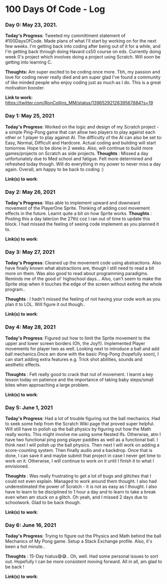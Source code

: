 # 100 Days Of Code - Log

### Day 0: May 23, 2021.

**Today's Progress**: Tweeted my committment statement of #100DaysOfCode. Made plans of what I'll start by working on for the next few weeks. I'm getting back into coding after being out of it for a while, and I'm getting back through doing Havard cs50 course on edx. Currently doing week 0's project which involves doing a project using Scratch. Will soon be getting into learning C.

**Thoughts:** Am super excited to be coding once more. Tbh, my passion and love for coding never really died and am super glad I've found a community of like minded people who enjoy coding just as much as I do. This is a great motivation booster.

**Link to work:** https://twitter.com/RonCollins_MM/status/1396529212639567884?s=19



### Day 1: May 25, 2021

**Today's Progress**: Worked on the logic and design of my Scratch project - a simple Ping-Pong game that can allow two players to play against each other or 1 player to play against AI. The difficulty of the AI can also be set to: Easy, Normal, Difficult and Hardcore. Actual coding and building will start tomorrow. Hope to be done in 2 weeks. Also, will continue to build more games/projects on Scratch as side projects.
**Thoughts** : Missed a day unfortunately due to Med school and fatigue. Felt more determined and refreshed today though. Will do everything in my power to never miss a day again. Overall, am happy to be back to coding :)

**Link(s) to work**: <Coming soon..>

### Day 2: May 26, 2021

**Today's Progress**: Was able to implement upward and downward movement of the PlayerOne Sprite. Thinking of adding cool movement effects in the future. Learnt quite a bit on how Sprite works.
**Thoughts** : Posting this a day later(on the 27th) coz I ran out of time to update this block. I had missed the feeling of seeing code implement as you planned it to.

**Link(s) to work**: <Coming soon..>

### Day 3: May 27, 2021

**Today's Progress**: Cleaned up the movement code using abstractions. Also have finally known what abstractions are, though I still need to read a bit more on them. Was also good to read about programming paradigms. Reminds me of the good ol' highschool days... Also, can't seem to make the Sprite stop when it touches the edge of the screen without exiting the whole program..

**Thoughts** : I hadn't missed the feeling of not having your code work as you plan it to LOL. Will figure it out though..

**Link(s) to work**: <Coming soon..>

### Day 4: May 28, 2021

**Today's Progress**: Figured out how to limit the Sprite movement to the upper and lower screen borders (Oh, the Joy!!). Implemented Player movements for player two as well. Looking next to introduce a ball and add ball mechanics.Once am done with the basic Ping-Pong (hopefully soon), I can start adding extra features e.g. Trick shot abilities, sounds and aesthetic effects.

**Thoughts** : Felt really good to crack that nut of movement. I learnt a key lesson today on patience and the importance of taking baby steps/small bites when approaching a large problem.

**Link(s) to work**: <Coming soon..>

### Day 5: June 1, 2021

**Today's Progress**: Had a lot of trouble figuring out the ball mechanics. Had to seek some help from the Scratch Wiki page that proved super helpful. Will still have to polish up the ball physics by figuring out how the Math really works. This might involve me using some Nested Ifs. Otherwise, atm I have two functional ping pong player paddles as well as a functional ball. I think next I will polish up the ball physics. Then next I will work on adding a score-counting system. Then finally audio and a backdrop. Once that is done, I can save it and maybe submit that project in case I never get time to work on it. Otherwise, I will continue to work on it until I finish it to what I envisioned.

**Thoughts** : Was really frustrating to get a lot of bugs and glitches that I could not even explain. Managed to work around them thought. I also had underestimated the power of Scratch - it is not as easy as I thought. I also have to learn to be disciplined to 1 hour a day and to learn to take a break even when am stuck on a glitch. Oh yeah, and I missed 2 days due to schoolwork. Glad to be back though.

**Link(s) to work**: <Coming soon..>

### Day 6: June 16, 2021

**Today's Progress**: Trying to figure out the Physics and Math behind the ball Mechanics of My Pong game. Setup a Stack Exchange profile. Also, it's been a hot minute..

**Thoughts** : 15-Day hiatus😅😅.. Oh, well. Had some personal issues to sort out. Hopefully I can be more consistent moving forward. All in all, am glad to be back !

**Link(s) to work**: <Coming soon..>
